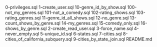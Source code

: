 0-privileges.sql
1-create_user.sql
10-genre_id_by_show.sql
100-not_my_genres.sql
101-not_a_comedy.sql
102-rating_shows.sql
103-rating_genres.sql
11-genre_id_all_shows.sql
12-no_genre.sql
13-count_shows_by_genre.sql
14-my_genres.sql
15-comedy_only.sql
16-shows_by_genre.sql
2-create_read_user.sql
3-force_name.sql
4-never_empty.sql
5-unique_id.sql
6-states.sql
7-cities.sql
8-cities_of_california_subquery.sql
9-cities_by_state_join.sql
README.md
